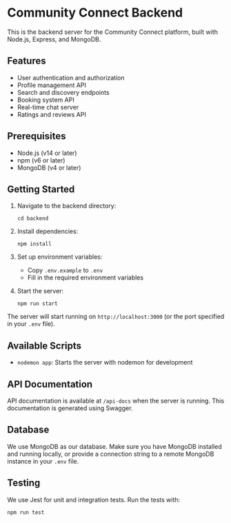 # Community Connect Backend

This is the backend server for the Community Connect platform, built with Node.js, Express, and MongoDB.

## Features

- User authentication and authorization
- Profile management API
- Search and discovery endpoints
- Booking system API
- Real-time chat server
- Ratings and reviews API

## Prerequisites

- Node.js (v14 or later)
- npm (v6 or later)
- MongoDB (v4 or later)

## Getting Started

1. Navigate to the backend directory:
   ```
   cd backend
   ```

2. Install dependencies:
   ```
   npm install
   ```

3. Set up environment variables:
   - Copy `.env.example` to `.env`
   - Fill in the required environment variables

4. Start the server:
   ```
   npm run start
   ```

The server will start running on `http://localhost:3000` (or the port specified in your `.env` file).

## Available Scripts

- `nodemon app`: Starts the server with nodemon for development


## API Documentation

API documentation is available at `/api-docs` when the server is running. This documentation is generated using Swagger.

## Database

We use MongoDB as our database. Make sure you have MongoDB installed and running locally, or provide a connection string to a remote MongoDB instance in your `.env` file.

## Testing

We use Jest for unit and integration tests. Run the tests with:

```
npm run test
```
